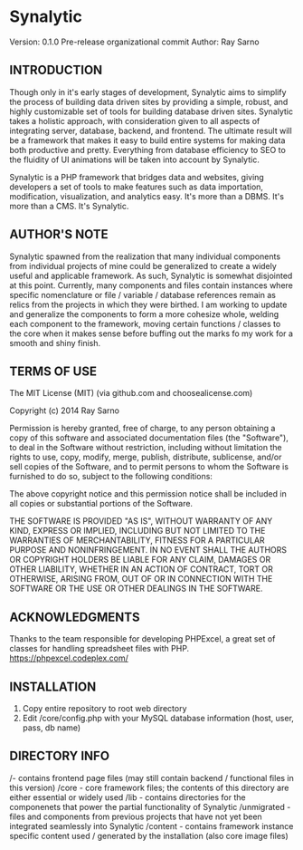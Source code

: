 Synalytic
=============
Version: 0.1.0
Pre-release organizational commit
Author: Ray Sarno

INTRODUCTION
-------------

Though only in it's early stages of development, Synalytic aims to simplify the process of building data driven sites by providing a simple, robust, and highly customizable set of tools for building database driven sites.  Synalytic takes a holistic approach, with consideration given to all aspects of integrating server, database, backend, and frontend.  The ultimate result will be a framework that makes it easy to build entire systems for making data both productive and pretty.  Everything from database efficiency to SEO to the fluidity of UI animations will be taken into account by Synalytic.   

Synalytic is a PHP framework that bridges data and websites, giving developers a set of tools to make features such as data importation, modification, visualization, and analytics easy.  It's more than a DBMS.  It's more than a CMS.  It's Synalytic.


AUTHOR'S NOTE
-------------

Synalytic spawned from the realization that many individual components from individual projects of mine could be generalized to create a widely useful and applicable framework.  As such, Synalytic is somewhat disjointed at this point.  Currently, many components and files contain instances where specific nomenclature or file / variable / database references remain as relics from the projects in which they were birthed.  I am working to update and generalize the components to form a more cohesize whole, welding each component to the framework, moving certain functions / classes to the core when it makes sense before buffing out the marks fo my work for a smooth and shiny finish.


TERMS OF USE 
-------------

The MIT License (MIT)
(via github.com and choosealicense.com)

Copyright (c) 2014 Ray Sarno

Permission is hereby granted, free of charge, to any person obtaining a copy
of this software and associated documentation files (the "Software"), to deal
in the Software without restriction, including without limitation the rights
to use, copy, modify, merge, publish, distribute, sublicense, and/or sell
copies of the Software, and to permit persons to whom the Software is
furnished to do so, subject to the following conditions:

The above copyright notice and this permission notice shall be included in all
copies or substantial portions of the Software.

THE SOFTWARE IS PROVIDED "AS IS", WITHOUT WARRANTY OF ANY KIND, EXPRESS OR
IMPLIED, INCLUDING BUT NOT LIMITED TO THE WARRANTIES OF MERCHANTABILITY,
FITNESS FOR A PARTICULAR PURPOSE AND NONINFRINGEMENT. IN NO EVENT SHALL THE
AUTHORS OR COPYRIGHT HOLDERS BE LIABLE FOR ANY CLAIM, DAMAGES OR OTHER
LIABILITY, WHETHER IN AN ACTION OF CONTRACT, TORT OR OTHERWISE, ARISING FROM,
OUT OF OR IN CONNECTION WITH THE SOFTWARE OR THE USE OR OTHER DEALINGS IN THE
SOFTWARE.


ACKNOWLEDGMENTS
-------------

Thanks to the team responsible for developing PHPExcel, a great set of classes for handling spreadsheet files with PHP. 
https://phpexcel.codeplex.com/ 


INSTALLATION
-------------

1. Copy entire repository to root web directory
2. Edit /core/config.php with your MySQL database information (host, user, pass, db name)


DIRECTORY INFO
-------------

<span style="width:200px">/</span>- contains frontend page files (may still contain backend / functional files in this version)
/core					- core framework files; the contents of this directory are either essential or widely used
/lib 					- contains directories for the componenets that power the partial functionality of Synalytic
/unmigrated 			- files and components from previous projects that have not yet been integrated seamlessly into Synalytic
/content				- contains framework instance specific content used / generated by the installation (also core image files)



